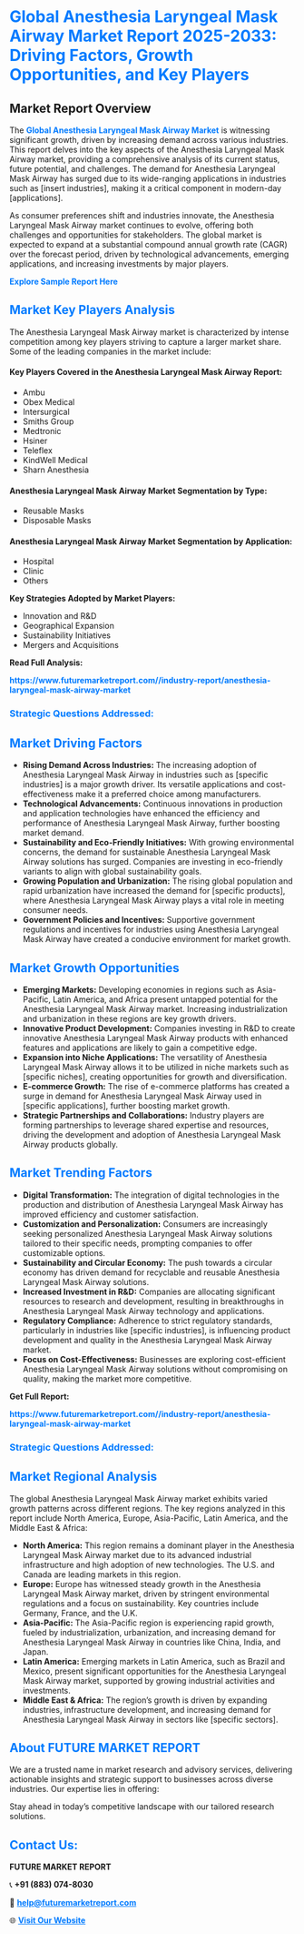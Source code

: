 <h1 style="color: #007BFF;">Global Anesthesia Laryngeal Mask Airway Market Report 2025-2033: Driving Factors, Growth Opportunities, and Key Players</h1>

<section id="overview">
<h2>Market Report Overview</h2>
<p>The <a href="https://www.futuremarketreport.com//industry-report/anesthesia-laryngeal-mask-airway-market" style="color: #007BFF; text-decoration: none;"><strong>Global Anesthesia Laryngeal Mask Airway Market</strong></a> is witnessing significant growth, driven by increasing demand across various industries. This report delves into the key aspects of the Anesthesia Laryngeal Mask Airway market, providing a comprehensive analysis of its current status, future potential, and challenges. The demand for Anesthesia Laryngeal Mask Airway has surged due to its wide-ranging applications in industries such as [insert industries], making it a critical component in modern-day [applications].</p>
<p>As consumer preferences shift and industries innovate, the Anesthesia Laryngeal Mask Airway market continues to evolve, offering both challenges and opportunities for stakeholders. The global market is expected to expand at a substantial compound annual growth rate (CAGR) over the forecast period, driven by technological advancements, emerging applications, and increasing investments by major players.</p>
</section>

<section id="overview">
<p><a href="https://www.futuremarketreport.com//request-sample/reportId=79503" style="color: #007BFF; text-decoration: none;"><strong>Explore Sample Report Here</strong></a></p>
</section>

<section id="key-players">
<h2 style="color: #007BFF;">Market Key Players Analysis</h2>
<p>The Anesthesia Laryngeal Mask Airway market is characterized by intense competition among key players striving to capture a larger market share. Some of the leading companies in the market include:</p>
<h4>Key Players Covered in the Anesthesia Laryngeal Mask Airway Report:</h4>
<ul><li>Ambu</li><li>Obex Medical</li><li>Intersurgical</li><li>Smiths Group</li><li>Medtronic</li><li>Hsiner</li><li>Teleflex</li><li>KindWell Medical</li><li>Sharn Anesthesia</li></ul>
<h4>Anesthesia Laryngeal Mask Airway Market Segmentation by Type:</h4>
<ul><li>Reusable Masks</li><li>Disposable Masks</li></ul>

<h4>Anesthesia Laryngeal Mask Airway Market Segmentation by Application:</h4>
<ul><li>Hospital</li><li>Clinic</li><li>Others</li></ul>
<p><strong>Key Strategies Adopted by Market Players:</strong></p>
<ul>
<li>Innovation and R&D</li>
<li>Geographical Expansion</li>
<li>Sustainability Initiatives</li>
<li>Mergers and Acquisitions</li>
</ul>
</section>

<section>
<p><strong>Read Full Analysis: </strong></p><a href="https://www.futuremarketreport.com//industry-report/anesthesia-laryngeal-mask-airway-market" style="color: #007BFF; text-decoration: none;"><strong>https://www.futuremarketreport.com//industry-report/anesthesia-laryngeal-mask-airway-market</strong></a>
<h3 style="color: #007BFF;">Strategic Questions Addressed:</h3>
</section>

<section id="driving-factors">
<h2 style="color: #007BFF;">Market Driving Factors</h2>
<ul>
<li><strong>Rising Demand Across Industries:</strong> The increasing adoption of Anesthesia Laryngeal Mask Airway in industries such as [specific industries] is a major growth driver. Its versatile applications and cost-effectiveness make it a preferred choice among manufacturers.</li>
<li><strong>Technological Advancements:</strong> Continuous innovations in production and application technologies have enhanced the efficiency and performance of Anesthesia Laryngeal Mask Airway, further boosting market demand.</li>
<li><strong>Sustainability and Eco-Friendly Initiatives:</strong> With growing environmental concerns, the demand for sustainable Anesthesia Laryngeal Mask Airway solutions has surged. Companies are investing in eco-friendly variants to align with global sustainability goals.</li>
<li><strong>Growing Population and Urbanization:</strong> The rising global population and rapid urbanization have increased the demand for [specific products], where Anesthesia Laryngeal Mask Airway plays a vital role in meeting consumer needs.</li>
<li><strong>Government Policies and Incentives:</strong> Supportive government regulations and incentives for industries using Anesthesia Laryngeal Mask Airway have created a conducive environment for market growth.</li>
</ul>
</section>

<section id="growth-opportunities">
<h2 style="color: #007BFF;">Market Growth Opportunities</h2>
<ul>
<li><strong>Emerging Markets:</strong> Developing economies in regions such as Asia-Pacific, Latin America, and Africa present untapped potential for the Anesthesia Laryngeal Mask Airway market. Increasing industrialization and urbanization in these regions are key growth drivers.</li>
<li><strong>Innovative Product Development:</strong> Companies investing in R&D to create innovative Anesthesia Laryngeal Mask Airway products with enhanced features and applications are likely to gain a competitive edge.</li>
<li><strong>Expansion into Niche Applications:</strong> The versatility of Anesthesia Laryngeal Mask Airway allows it to be utilized in niche markets such as [specific niches], creating opportunities for growth and diversification.</li>
<li><strong>E-commerce Growth:</strong> The rise of e-commerce platforms has created a surge in demand for Anesthesia Laryngeal Mask Airway used in [specific applications], further boosting market growth.</li>
<li><strong>Strategic Partnerships and Collaborations:</strong> Industry players are forming partnerships to leverage shared expertise and resources, driving the development and adoption of Anesthesia Laryngeal Mask Airway products globally.</li>
</ul>
</section>

<section id="trending-factors">
<h2 style="color: #007BFF;">Market Trending Factors</h2>
<ul>
<li><strong>Digital Transformation:</strong> The integration of digital technologies in the production and distribution of Anesthesia Laryngeal Mask Airway has improved efficiency and customer satisfaction.</li>
<li><strong>Customization and Personalization:</strong> Consumers are increasingly seeking personalized Anesthesia Laryngeal Mask Airway solutions tailored to their specific needs, prompting companies to offer customizable options.</li>
<li><strong>Sustainability and Circular Economy:</strong> The push towards a circular economy has driven demand for recyclable and reusable Anesthesia Laryngeal Mask Airway solutions.</li>
<li><strong>Increased Investment in R&D:</strong> Companies are allocating significant resources to research and development, resulting in breakthroughs in Anesthesia Laryngeal Mask Airway technology and applications.</li>
<li><strong>Regulatory Compliance:</strong> Adherence to strict regulatory standards, particularly in industries like [specific industries], is influencing product development and quality in the Anesthesia Laryngeal Mask Airway market.</li>
<li><strong>Focus on Cost-Effectiveness:</strong> Businesses are exploring cost-efficient Anesthesia Laryngeal Mask Airway solutions without compromising on quality, making the market more competitive.</li>
</ul>
</section>

<section>
<p><strong>Get Full Report: </strong></p><a href="https://www.futuremarketreport.com//industry-report/anesthesia-laryngeal-mask-airway-market" style="color: #007BFF; text-decoration: none;"><strong>https://www.futuremarketreport.com//industry-report/anesthesia-laryngeal-mask-airway-market</strong></a>
<h3 style="color: #007BFF;">Strategic Questions Addressed:</h3>
</section>


<section id="regional-analysis">
<h2 style="color: #007BFF;">Market Regional Analysis</h2>
<p>The global Anesthesia Laryngeal Mask Airway market exhibits varied growth patterns across different regions. The key regions analyzed in this report include North America, Europe, Asia-Pacific, Latin America, and the Middle East & Africa:</p>
<ul>
<li><strong>North America:</strong> This region remains a dominant player in the Anesthesia Laryngeal Mask Airway market due to its advanced industrial infrastructure and high adoption of new technologies. The U.S. and Canada are leading markets in this region.</li>
<li><strong>Europe:</strong> Europe has witnessed steady growth in the Anesthesia Laryngeal Mask Airway market, driven by stringent environmental regulations and a focus on sustainability. Key countries include Germany, France, and the U.K.</li>
<li><strong>Asia-Pacific:</strong> The Asia-Pacific region is experiencing rapid growth, fueled by industrialization, urbanization, and increasing demand for Anesthesia Laryngeal Mask Airway in countries like China, India, and Japan.</li>
<li><strong>Latin America:</strong> Emerging markets in Latin America, such as Brazil and Mexico, present significant opportunities for the Anesthesia Laryngeal Mask Airway market, supported by growing industrial activities and investments.</li>
<li><strong>Middle East & Africa:</strong> The region’s growth is driven by expanding industries, infrastructure development, and increasing demand for Anesthesia Laryngeal Mask Airway in sectors like [specific sectors].</li>
</ul>
</section>

<footer>
<h2 style="color: #007BFF;">About FUTURE MARKET REPORT</h2>
<p>We are a trusted name in market research and advisory services, delivering actionable insights and strategic support to businesses across diverse industries. Our expertise lies in offering:</p>

<p>Stay ahead in today’s competitive landscape with our tailored research solutions.</p>

<h2 style="color: #007BFF;">Contact Us:</h2>
<p><strong>FUTURE MARKET REPORT</strong></p>
<p>📞 <strong>+91 (883) 074-8030</strong></p>
<p>📧 <strong><a href="mailto:help@futuremarketreport.com" style="color: #007BFF;">help@futuremarketreport.com</a></strong></p>
<p>🌐 <strong><a href="https://www.futuremarketreport.com/" style="color: #007BFF;">Visit Our Website</a></strong></p>
</footer>